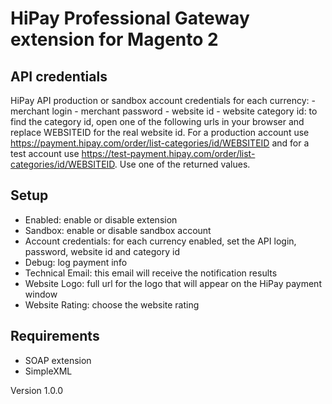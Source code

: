 # HiPay Professional Gateway extension for Magento 2

## API credentials
HiPay API production or sandbox account credentials for each currency:
    - merchant login
    - merchant password
    - website id
    - website category id: to find the category id, open one of the following urls in your browser and replace WEBSITEID for the real website id. For a production account use https://payment.hipay.com/order/list-categories/id/WEBSITEID and for a test account use https://test-payment.hipay.com/order/list-categories/id/WEBSITEID. Use one of the returned values.

## Setup
    
  - Enabled: enable or disable extension
  - Sandbox: enable or disable sandbox account
  - Account credentials: for each currency enabled, set the API login, password, website id and category id
  - Debug: log payment info
  - Technical Email: this email will receive the notification results
  - Website Logo: full url for the logo that will appear on the HiPay payment window
  - Website Rating: choose the website rating
  
## Requirements
  - SOAP extension
  - SimpleXML

Version 1.0.0
